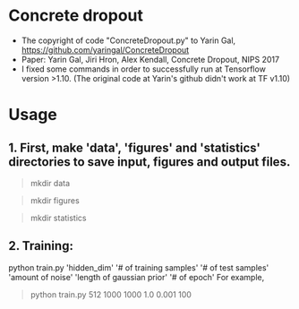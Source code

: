 # Concrete dropout 

* The copyright of code "ConcreteDropout.py" to Yarin Gal, https://github.com/yaringal/ConcreteDropout 
* Paper: Yarin Gal, Jiri Hron, Alex Kendall, Concrete Dropout, NIPS 2017
* I fixed some commands in order to successfully run at Tensorflow version >1.10. (The original code at Yarin's github didn't work at TF v1.10)


# Usage
## 1. First, make 'data', 'figures' and 'statistics' directories to save input, figures and output files.

> mkdir data

> mkdir figures

> mkdir statistics

## 2. Training: 

python train.py 'hidden_dim' '# of training samples' '# of test samples' 'amount of noise' 'length of gaussian prior' '# of epoch'
For example,
> python train.py 512 1000 1000 1.0 0.001 100
